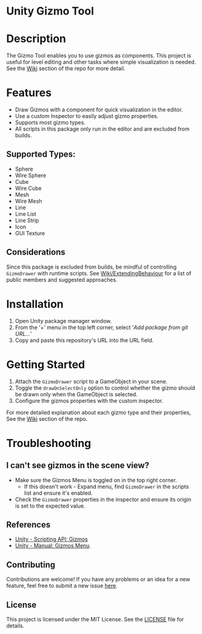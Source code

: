 Unity Gizmo Tool
==================

# Description
The Gizmo Tool enables you to use gizmos as components. This project is useful for level editing and other tasks where simple visualization is needed. See the [Wiki](https://github.com/MccDev260/com.mccdev260.gizmo-tool/wiki) section of the repo for more detail.

# Features
* Draw Gizmos with a component for quick visualization in the editor.
* Use a custom Inspector to easily adjust gizmo properties.
* Supports most gizmo types.
* All scripts in this package only run in the editor and are excluded from builds.

## Supported Types:
*   Sphere
*   Wire Sphere
*   Cube
*   Wire Cube
*   Mesh
*   Wire Mesh
*   Line
*   Line List
*   Line Strip
*   Icon
*   GUI Texture

## Considerations
Since this package is excluded from builds, be mindful of controlling `GizmoDrawer` with runtime scripts.
See [Wiki/ExtendingBehaviour](https://github.com/MccDev260/com.mccdev260.gizmo-tool/wiki/Extending-Behviour) for a list of public members and suggested approaches.

# Installation
1.  Open Unity package manager window.
2.  From the '+' menu in the top left corner, select '*Add package from git URL...*'
3.  Copy and paste this repository's URL into the URL field.

# Getting Started
1.  Attach the `GizmoDrawer` script to a GameObject in your scene.
2.  Toggle the `drawOnSelectOnly` option to control whether the gizmo should be drawn only when the GameObject is selected.
3.  Configure the gizmos properties with the custom inspector.

For more detailed explanation about each gizmo type and their properties, See the [Wiki](https://github.com/MccDev260/com.mccdev260.gizmo-tool/wiki) section of the repo.

# Troubleshooting
## I can't see gizmos in the scene view?
- Make sure the Gizmos Menu is toggled on in the top right corner.
    -  If this doesn't work - Expand menu, find `GizmoDrawer` in the scripts list and ensure it's enabled.
- Check the `GizmoDrawer` properties in the inspector and ensure its origin is set to the expected value.

References
-------
* [Unity - Scripting API: Gizmos](https://docs.unity3d.com/ScriptReference/Gizmos.html)
* [Unity - Manual: Gizmos Menu](https://docs.unity3d.com/Manual/GizmosMenu.html).

Contributing
------------

Contributions are welcome! If you have any problems or an idea for a new feature, feel free to submit a new issue [here](https://github.com/MccDev260/com.mccdev260.gizmo-tool/issues).

License
-------

This project is licensed under the MIT License. See the [LICENSE](LICENSE.md) file for details.
